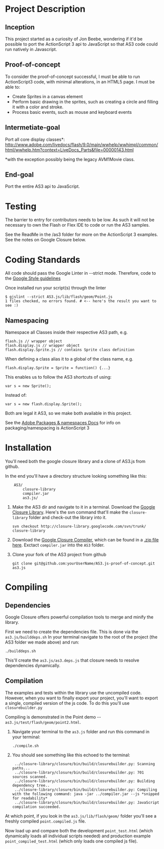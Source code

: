 Project Description
===================

Inception
---------

This project started as a curiosity of Jon Beebe, wondering if it'd be possible
to port the ActionScript 3 api to JavaScript so that AS3 code could run natively
in Javascript.

Proof-of-concept
----------------

To consider the proof-of-concept successful, I must be able to run ActionScript3
code, with minimal alterations, in an HTML5 page. I must be able to:

*   Create Sprites in a canvas element
*   Perform basic drawing in the sprites, such as creating a circle and filling
    it with a color and stroke.
*   Process basic events, such as mouse and keyboard events

Intermetiate-goal
-----------------

Port all core display classes*: http://www.adobe.com/livedocs/flash/9.0/main/wwhelp/wwhimpl/common/html/wwhelp.htm?context=LiveDocs_Parts&file=00000143.html

*with the exception possibly being the legacy AVM1Movie class.

End-goal
--------

Port the entire AS3 api to JavaScript.

Testing
=======

The barrier to entry for contributors needs to be low. As such it will not be
necessary to own the Flash or Flex IDE to code or run the AS3 samples.

See the ReadMe in the /as3 folder for more on the ActionScript 3 examples.
See the notes on Google Closure below.

Coding Standards
================

All code should pass the Google Linter in --strict mode. Therefore, code to the
[Google Style guidelines](http://bit.ly/goog-js-style-guide)

Once installed run your script(s) through the linter

    $ gjslint --strict AS3.js/lib/flash/geom/Point.js
    1 files checked, no errors found. # <-- here's the result you want to see :)

Namespacing
-----------

Namespace all Classes inside their respective AS3 path, e.g.

    flash.js // wrapper object
    flash.display.js // wrapper object
    flash.display.Sprite.js // contains Sprite class definition

When defining a class alias it to a global of the class name, e.g.

    flash.display.Sprite = Sprite = function() {...}

This enables us to follow the AS3 shortcuts of using:

    var s = new Sprite();

Instead of:

    var s = new flash.display.Sprite();

Both are legal it AS3, so we make both available in this project.

See the [Adobe Packages & namespaces Docs](http://bit.ly/adobe-as3-pkg-nmspace)
for info on packaging/namespacing is ActionScript 3

Installation
============

You'll need both the google closure library and a clone of AS3.js from github.

In the end you'll have a directory structure looking something like this:

        AS3/
            closure-library
            compiler.jar
            as3.js/

1.  Make the AS3 dir and navigate to it in a terminal.
Download the [Google Closure Library](http://code.google.com/closure/library/docs/gettingstarted.html). Here's the svn command that'll make the `closure-library` folder and check-out the library into it.

        svn checkout http://closure-library.googlecode.com/svn/trunk/ closure-library

2.  Download the [Google Closure Compiler](http://code.google.com/p/closure-compiler/), which can be found in a [.zip file here](http://closure-compiler.googlecode.com/files/compiler-latest.zip). Exctact `compiler.jar` into the `AS3` folder.

3.  Clone your fork of the AS3 project from github

        git clone git@github.com:yourUserName/AS3.js-proof-of-concept.git as3.js

Compiling
=========

Dependencies
------------

Google Closure offers powerful compilation tools to merge and minify the library.

First we need to create the dependencies file. This is done via the `as3.js/builddeps.sh`
In your terminal navigate to the root of the project (the AS3 folder we made above) and run:

    ./builddeps.sh

This'll create the `as3.js/as3.deps.js` that closure needs to resolve dependencies dynamically.

Compilation
-----------

The examples and tests within the library use the uncompiled code. However, when you want
to finally export your project, you'll want to export a single, compiled version of the js code. To do this you'll use `closurebuilder.py`

Compiling is demonstrated in the Point demo -- `as3.js/test/flash/geom/point2.html`.

1.  Navigate your terminal to the `as3.js` folder and run this command in your terminal:

        ./compile.sh

2. You should see something like this echoed to the terminal:

        ../closure-library/closure/bin/build/closurebuilder.py: Scanning paths...
        ../closure-library/closure/bin/build/closurebuilder.py: 701 sources scanned.
        ../closure-library/closure/bin/build/closurebuilder.py: Building dependency tree..
        ../closure-library/closure/bin/build/closurebuilder.py: Compiling with the following command: java -jar ../compiler.jar --js *snipped for readability*
        ../closure-library/closure/bin/build/closurebuilder.py: JavaScript compilation succeeded.


At which point, if you look in the `as3.js/lib/flash/geom/` folder you'll see a freshly compiled `point.compiled.js` file.

Now load up and compare both the development `point_test.html` (which dynamically loads all individual scripts needed) and production example `point_compiled_test.html` (which only loads one compiled js file).

